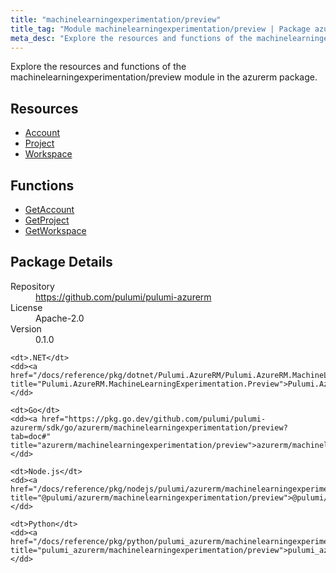 ```yaml
---
title: "machinelearningexperimentation/preview"
title_tag: "Module machinelearningexperimentation/preview | Package azurerm"
meta_desc: "Explore the resources and functions of the machinelearningexperimentation/preview module in the azurerm package."
---
```


<!-- WARNING: this file was generated by Pulumi Docs Generator. -->
<!-- Do not edit by hand unless you're certain you know what you are doing! -->

Explore the resources and functions of the machinelearningexperimentation/preview module in the azurerm package.

<h2 id="resources">Resources</h2>
<ul class="api">
    <li><a href="account" title="Account"><span class="symbol resource"></span>Account</a></li>
    <li><a href="project" title="Project"><span class="symbol resource"></span>Project</a></li>
    <li><a href="workspace" title="Workspace"><span class="symbol resource"></span>Workspace</a></li>
</ul>

<h2 id="functions">Functions</h2>
<ul class="api">
    <li><a href="getaccount" title="GetAccount"><span class="symbol function"></span>GetAccount</a></li>
    <li><a href="getproject" title="GetProject"><span class="symbol function"></span>GetProject</a></li>
    <li><a href="getworkspace" title="GetWorkspace"><span class="symbol function"></span>GetWorkspace</a></li>
</ul>

<h2 id="package-details">Package Details</h2>
<dl class="package-details">
	<dt>Repository</dt>
	<dd><a href="https://github.com/pulumi/pulumi-azurerm">https://github.com/pulumi/pulumi-azurerm</a></dd>
	<dt>License</dt>
	<dd>Apache-2.0</dd>
	<dt>Version</dt>
	<dd>0.1.0</dd>
</dl>



<dl class="tabular">

    <dt>.NET</dt>
    <dd><a href="/docs/reference/pkg/dotnet/Pulumi.AzureRM/Pulumi.AzureRM.MachineLearningExperimentation.Preview.html" title="Pulumi.AzureRM.MachineLearningExperimentation.Preview">Pulumi.AzureRM.MachineLearningExperimentation.Preview</a></dd>

    <dt>Go</dt>
    <dd><a href="https://pkg.go.dev/github.com/pulumi/pulumi-azurerm/sdk/go/azurerm/machinelearningexperimentation/preview?tab=doc#" title="azurerm/machinelearningexperimentation/preview">azurerm/machinelearningexperimentation/preview</a></dd>

    <dt>Node.js</dt>
    <dd><a href="/docs/reference/pkg/nodejs/pulumi/azurerm/machinelearningexperimentation/preview/#" title="@pulumi/azurerm/machinelearningexperimentation/preview">@pulumi/azurerm/machinelearningexperimentation/preview</a></dd>

    <dt>Python</dt>
    <dd><a href="/docs/reference/pkg/python/pulumi_azurerm/machinelearningexperimentation/preview" title="pulumi_azurerm/machinelearningexperimentation/preview">pulumi_azurerm/machinelearningexperimentation/preview</a></dd>

</dl>

